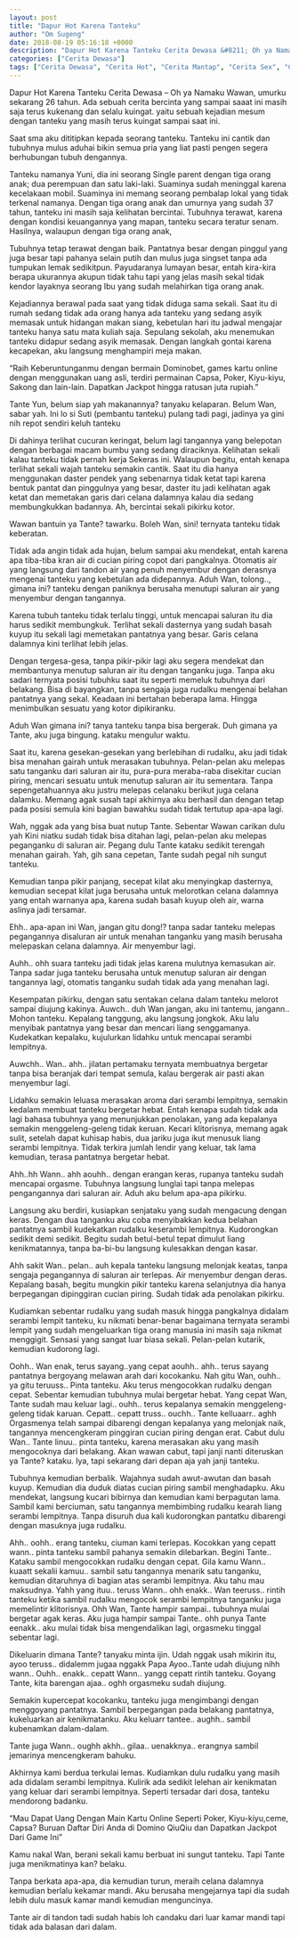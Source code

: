 ```yaml
---
layout: post
title: "Dapur Hot Karena Tanteku"
author: "Om Sugeng"
date: 2018-08-19 05:16:18 +0000
description: "Dapur Hot Karena Tanteku Cerita Dewasa &#8211; Oh ya Namaku Wawan, umurku sekarang 26 tahun. Ada sebuah cerita bercinta yang sampai saaat ini masih saja terus kukenang dan selalu kuingat. yaitu sebuah..."
categories: ["Cerita Dewasa"]
tags: ["Cerita Dewasa", "Cerita Hot", "Cerita Mantap", "Cerita Sex", "Cinta Hanya Nafsu", "Cinta Terlarang"]
---
```


Dapur Hot Karena Tanteku
Cerita Dewasa &#8211; Oh ya Namaku Wawan, umurku sekarang 26 tahun. Ada sebuah cerita bercinta yang sampai saaat ini masih saja terus kukenang dan selalu kuingat. yaitu sebuah kejadian mesum dengan tanteku yang masih terus kuingat sampai saat ini.

Saat sma aku dititipkan kepada seorang tanteku. Tanteku ini cantik dan tubuhnya mulus aduhai bikin semua pria yang liat pasti pengen segera berhubungan tubuh dengannya.

Tanteku namanya Yuni, dia ini seorang Single parent dengan tiga orang anak; dua perempuan dan satu laki-laki. Suaminya sudah meninggal karena kecelakaan mobil. Suaminya ini memang seorang pembalap lokal yang tidak terkenal namanya. Dengan tiga orang anak dan umurnya yang sudah 37 tahun, tanteku ini masih saja kelihatan bercintai. Tubuhnya terawat, karena dengan kondisi keuangannya yang mapan, tanteku secara teratur senam. Hasilnya, walaupun dengan tiga orang anak,

Tubuhnya tetap terawat dengan baik. Pantatnya besar dengan pinggul yang juga besar tapi pahanya selain putih dan mulus juga singset tanpa ada tumpukan lemak sedikitpun. Payudaranya lumayan besar, entah kira-kira berapa ukurannya akupun tidak tahu tapi yang jelas masih sekal tidak kendor layaknya seorang Ibu yang sudah melahirkan tiga orang anak.

Kejadiannya berawal pada saat yang tidak diduga sama sekali. Saat itu di rumah sedang tidak ada orang hanya ada tanteku yang sedang asyik memasak untuk hidangan makan siang, kebetulan hari itu jadwal mengajar tanteku hanya satu mata kuliah saja. Sepulang sekolah, aku menemukan tanteku didapur sedang asyik memasak. Dengan langkah gontai karena kecapekan, aku langsung menghampiri meja makan.

“Raih Keberuntunganmu dengan bermain Dominobet, games kartu online dengan menggunakan uang asli, terdiri permainan Capsa, Poker, Kiyu-kiyu, Sakong dan lain-lain. Dapatkan Jackpot hingga ratusan juta rupiah.”

Tante Yun, belum siap yah makanannya? tanyaku kelaparan.
Belum Wan, sabar yah. Ini lo si Suti (pembantu tanteku) pulang tadi pagi, jadinya ya gini nih repot sendiri keluh tanteku

Di dahinya terlihat cucuran keringat, belum lagi tangannya yang belepotan dengan berbagai macam bumbu yang sedang diraciknya. Kelihatan sekali kalau tanteku tidak pernah kerja Sekeras ini. Walaupun begitu, entah kenapa terlihat sekali wajah tanteku semakin cantik. Saat itu dia hanya menggunakan daster pendek yang sebenarnya tidak ketat tapi karena bentuk pantat dan pinggulnya yang besar, daster itu jadi kelihatan agak ketat dan memetakan garis dari celana dalamnya kalau dia sedang membungkukkan badannya. Ah, bercintai sekali pikirku kotor.

Wawan bantuin ya Tante? tawarku.
Boleh Wan, sini! ternyata tanteku tidak keberatan.

Tidak ada angin tidak ada hujan, belum sampai aku mendekat, entah karena apa tiba-tiba kran air di cucian piring copot dari pangkalnya. Otomatis air yang langsung dari tandon air yang penuh menyembur dengan derasnya mengenai tanteku yang kebetulan ada didepannya.
Aduh Wan, tolong.., gimana ini? tanteku dengan paniknya berusaha menutupi saluran air yang menyembur dengan tangannya.

Karena tubuh tanteku tidak terlalu tinggi, untuk mencapai saluran itu dia harus sedikit membungkuk. Terlihat sekali dasternya yang sudah basah kuyup itu sekali lagi memetakan pantatnya yang besar. Garis celana dalamnya kini terlihat lebih jelas.

Dengan tergesa-gesa, tanpa pikir-pikir lagi aku segera mendekat dan membantunya menutup saluran air itu dengan tanganku juga. Tanpa aku sadari ternyata posisi tubuhku saat itu seperti memeluk tubuhnya dari belakang. Bisa di bayangkan, tanpa sengaja juga rudalku mengenai belahan pantatnya yang sekal. Keadaan ini bertahan beberapa lama. Hingga menimbulkan sesuatu yang kotor dipikiranku.

Aduh Wan gimana ini? tanya tanteku tanpa bisa bergerak.
Duh gimana ya Tante, aku juga bingung. kataku mengulur waktu.

Saat itu, karena gesekan-gesekan yang berlebihan di rudalku, aku jadi tidak bisa menahan gairah untuk merasakan tubuhnya. Pelan-pelan aku melepas satu tanganku dari saluran air itu, pura-pura meraba-raba disekitar cucian piring, mencari sesuatu untuk menutup saluran air itu sementara. Tanpa sepengetahuannya aku justru melepas celanaku berikut juga celana dalamku. Memang agak susah tapi akhirnya aku berhasil dan dengan tetap pada posisi semula kini bagian bawahku sudah tidak tertutup apa-apa lagi.

Wah, nggak ada yang bisa buat nutup Tante. Sebentar Wawan carikan dulu yah
Kini niatku sudah tidak bisa ditahan lagi, pelan-pelan aku melepas peganganku di saluran air.
Pegang dulu Tante kataku sedikit terengah menahan gairah.
Yah, gih sana cepetan, Tante sudah pegal nih sungut tanteku.

Kemudian tanpa pikir panjang, secepat kilat aku menyingkap dasternya, kemudian secepat kilat juga berusaha untuk melorotkan celana dalamnya yang entah warnanya apa, karena sudah basah kuyup oleh air, warna aslinya jadi tersamar.

Ehh.. apa-apan ini Wan, jangan gitu dong!? tanpa sadar tanteku melepas pegangannya disaluran air untuk menahan tanganku yang masih berusaha melepaskan celana dalamnya. Air menyembur lagi.

Auhh.. ohh suara tanteku jadi tidak jelas karena mulutnya kemasukan air. Tanpa sadar juga tanteku berusaha untuk menutup saluran air dengan tangannya lagi, otomatis tanganku sudah tidak ada yang menahan lagi.

Kesempatan pikirku, dengan satu sentakan celana dalam tanteku melorot sampai diujung kakinya.
Auwch.. duh Wan jangan, aku ini tantemu, jangann.. Mohon tanteku.
Kepalang tanggung, aku langsung jongkok. Aku lalu menyibak pantatnya yang besar dan mencari liang senggamanya. Kudekatkan kepalaku, kujulurkan lidahku untuk mencapai serambi lempitnya.

Auwchh.. Wan.. ahh.. jilatan pertamaku ternyata membuatnya bergetar tanpa bisa beranjak dari tempat semula, kalau bergerak air pasti akan menyembur lagi.

Lidahku semakin leluasa merasakan aroma dari serambi lempitnya, semakin kedalam membuat tanteku bergetar hebat. Entah kenapa sudah tidak ada lagi bahasa tubuhnya yang menunjukkan penolakan, yang ada kepalanya semakin menggeleng-geleng tidak keruan. Kecari klitorisnya, memang agak sulit, setelah dapat kuhisap habis, dua jariku juga ikut menusuk liang serambi lempitnya. Tidak terkira jumlah lendir yang keluar, tak lama kemudian, terasa pantatnya bergetar hebat.

Ahh..hh Wann.. ahh aouhh.. dengan erangan keras, rupanya tanteku sudah mencapai orgasme. Tubuhnya langsung lunglai tapi tanpa melepas pengangannya dari saluran air.
Aduh aku belum apa-apa pikirku.

Langsung aku berdiri, kusiapkan senjataku yang sudah mengacung dengan keras. Dengan dua tanganku aku coba menyibakkan kedua belahan pantatnya sambil kudekatkan rudalku keserambi lempitnya. Kudorongkan sedikit demi sedikit. Begitu sudah betul-betul tepat dimulut liang kenikmatannya, tanpa ba-bi-bu langsung kulesakkan dengan kasar.

Ahh sakit Wan.. pelan.. auh kepala tanteku langsung melonjak keatas, tanpa sengaja pegangannya di saluran air terlepas. Air menyembur dengan deras. Kepalang basah, begitu mungkin pikir tanteku karena selanjutnya dia hanya berpegangan dipinggiran cucian piring. Sudah tidak ada penolakan pikirku.

Kudiamkan sebentar rudalku yang sudah masuk hingga pangkalnya didalam serambi lempit tanteku, ku nikmati benar-benar bagaimana ternyata serambi lempit yang sudah mengeluarkan tiga orang manusia ini masih saja nikmat menggigit. Sensasi yang sangat luar biasa sekali. Pelan-pelan kutarik, kemudian kudorong lagi.

Oohh.. Wan enak, terus sayang..yang cepat aouhh.. ahh.. terus sayang pantatnya bergoyang melawan arah dari kocokanku.
Nah gitu Wan, ouhh.. ya gitu teruuss.. Pinta tanteku.
Aku terus mengocokkan rudalku dengan cepat. Sebentar kemudian tubuhnya mulai bergetar hebat.
Yang cepat Wan, Tante sudah mau keluar lagi.. ouhh.. terus kepalanya semakin menggeleng-geleng tidak karuan.
Cepatt.. cepatt truss.. ouchh.. Tante kelluaarr.. aghh Orgasmenya telah sampai dibarengi dengan kepalanya yang melonjak naik, tangannya mencengkeram pinggiran cucian piring dengan erat.
Cabut dulu Wan.. Tante linuu.. pinta tanteku, karena merasakan aku yang masih mengocoknya dari belakang.
Akan wawan cabut, tapi janji nanti diteruskan ya Tante? kataku.
Iya, tapi sekarang dari depan aja yah janji tanteku.

Tubuhnya kemudian berbalik. Wajahnya sudah awut-awutan dan basah kuyup. Kemudian dia duduk diatas cucian piring sambil menghadapku. Aku mendekat, langsung kucari bibirnya dan kemudian kami berpagutan lama. Sambil kami berciuman, satu tangannya membimbing rudalku kearah liang serambi lempitnya. Tanpa disuruh dua kali kudorongkan pantatku dibarengi dengan masuknya juga rudalku.

Ahh.. oohh.. erang tanteku, ciuman kami terlepas.
Kocokkan yang cepatt wann.. pinta tanteku sambil pahanya semakin dilebarkan.
Begini Tante.. Kataku sambil mengocokkan rudalku dengan cepat.
Gila kamu Wann.. kuaatt sekalii kamuu.. sambil satu tangannya menarik satu tanganku, kemudian ditaruhnya di bagian atas serambi lempitnya. Aku tahu mau maksudnya.
Yahh yang ituu.. teruss Wann.. ohh enakk.. Wan teeruss.. rintih tanteku ketika sambil rudalku mengocok serambi lempitnya tanganku juga memelintir klitorisnya.
Ohh Wan, Tante hampir sampai.. tubuhnya mulai bergetar agak keras.
Aku juga hampir sampai Tante.. ohh punya Tante eenakk.. aku mulai tidak bisa mengendalikan lagi, orgasmeku tinggal sebentar lagi.

Dikeluarin dimana Tante? tanyaku minta ijin.
Udah nggak usah mikirin itu, ayoo teruss.. didalemm jugaa nggakk Papa
Ayoo..Tante udah diujung nihh wann..
Ouhh.. enakk.. cepatt Wann.. yangg cepatt rintih tanteku.
Goyang Tante, kita barengan ajaa.. oghh orgasmeku sudah diujung.

Semakin kupercepat kocokanku, tanteku juga mengimbangi dengan menggoyang pantatnya. Sambil berpegangan pada belakang pantatnya, kukeluarkan air kenikmatanku.
Aku keluarr tantee.. aughh.. sambil kubenamkan dalam-dalam.

Tante juga Wann.. oughh akhh.. gilaa.. uenakknya.. erangnya sambil jemarinya mencengkeram bahuku.

Akhirnya kami berdua terkulai lemas. Kudiamkan dulu rudalku yang masih ada didalam serambi lempitnya. Kulirik ada sedikit lelehan air kenikmatan yang keluar dari serambi lempitnya. Seperti tersadar dari dosa, tanteku mendorong badanku.

&#8220;Mau Dapat Uang Dengan Main Kartu Online Seperti Poker, Kiyu-kiyu,ceme, Capsa? Buruan Daftar Diri Anda di Domino QiuQiu dan Dapatkan Jackpot Dari Game Ini&#8221;

Kamu nakal Wan, berani sekali kamu berbuat ini sungut tanteku.
Tapi Tante juga menikmatinya kan? belaku.

Tanpa berkata apa-apa, dia kemudian turun, meraih celana dalamnya kemudian berlalu kekamar mandi. Aku berusaha mengejarnya tapi dia sudah lebih dulu masuk kamar mandi kemudian menguncinya.

Tante air di tandon tadi sudah habis loh candaku dari luar kamar mandi tapi tidak ada balasan dari dalam.